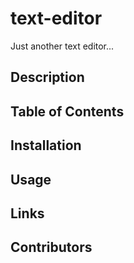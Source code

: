 # text-editor
Just another text editor...

## Description

## Table of Contents

## Installation

## Usage

## Links

## Contributors



